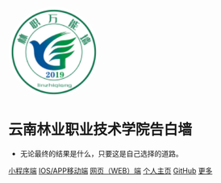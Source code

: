 

<img width="180px" style="border-radius: 50%" bor src="./images/Cat00011cat.png">

# 云南林业职业技术学院告白墙

- 无论最终的结果是什么，只要这是自己选择的道路。

[小程序端]()
[IOS/APP移动端](README.md)
[网页（WEB）端](<https://github.com/lateral404>)
[个人主页](http://thecat.top)
[GitHub](<https://github.com/lateral404>)
[更多](README.md)